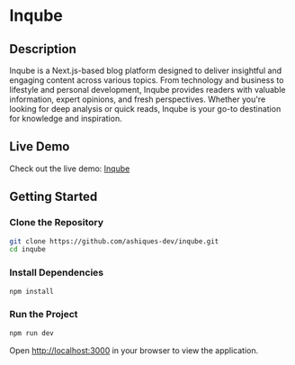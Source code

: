 # Inqube

## Description
Inqube is a Next.js-based blog platform designed to deliver insightful and engaging content across various topics. From technology and business to lifestyle and personal development, Inqube provides readers with valuable information, expert opinions, and fresh perspectives. Whether you're looking for deep analysis or quick reads, Inqube is your go-to destination for knowledge and inspiration.

## Live Demo
Check out the live demo:  [Inqube](https://inqube.vercel.app/)

## Getting Started

### Clone the Repository
```sh
git clone https://github.com/ashiques-dev/inqube.git
cd inqube
```

### Install Dependencies
```sh
npm install
```

### Run the Project
```sh
npm run dev
```

Open [http://localhost:3000](http://localhost:3000) in your browser to view the application.

